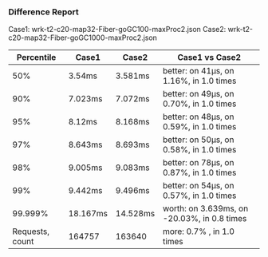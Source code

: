 ### Difference Report
Case1: wrk-t2-c20-map32-Fiber-goGC100-maxProc2.json
Case2: wrk-t2-c20-map32-Fiber-goGC1000-maxProc2.json

|Percentile|Case1|Case2|Case1 vs Case2|
|---|---|---|---|
|50%|3.54ms|3.581ms|better: on 41µs, on 1.16%, in 1.0 times |
|90%|7.023ms|7.072ms|better: on 49µs, on 0.70%, in 1.0 times |
|95%|8.12ms|8.168ms|better: on 48µs, on 0.59%, in 1.0 times |
|97%|8.643ms|8.693ms|better: on 50µs, on 0.58%, in 1.0 times |
|98%|9.005ms|9.083ms|better: on 78µs, on 0.87%, in 1.0 times |
|99%|9.442ms|9.496ms|better: on 54µs, on 0.57%, in 1.0 times |
|99.999%|18.167ms|14.528ms|worth: on 3.639ms, on -20.03%, in 0.8 times |
|Requests, count|164757|163640|more: 0.7% , in 1.0 times |
